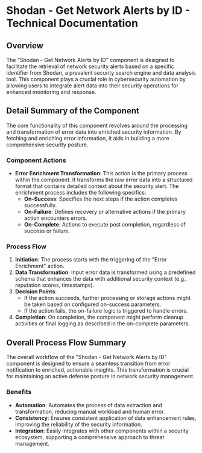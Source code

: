 # Shodan - Get Network Alerts by ID - Technical Documentation

## Overview
The "Shodan - Get Network Alerts by ID" component is designed to facilitate the retrieval of network security alerts based on a specific identifier from Shodan, a prevalent security search engine and data analysis tool. This component plays a crucial role in cybersecurity automation by allowing users to integrate alert data into their security operations for enhanced monitoring and response.

## Detail Summary of the Component
The core functionality of this component revolves around the processing and transformation of error data into enriched security information. By fetching and enriching error information, it aids in building a more comprehensive security posture.

### Component Actions
- **Error Enrichment Transformation**: This action is the primary process within the component. It transforms the raw error data into a structured format that contains detailed context about the security alert. The enrichment process includes the following specifics:
  - **On-Success**: Specifies the next steps if the action completes successfully.
  - **On-Failure**: Defines recovery or alternative actions if the primary action encounters errors.
  - **On-Complete**: Actions to execute post completion, regardless of success or failure.

### Process Flow
1. **Initiation**: The process starts with the triggering of the "Error Enrichment" action.
2. **Data Transformation**: Input error data is transformed using a predefined schema that enhances the data with additional security context (e.g., reputation scores, timestamps).
3. **Decision Points**:
   - If the action succeeds, further processing or storage actions might be taken based on configured on-success parameters.
   - If the action fails, the on-failure logic is triggered to handle errors.
4. **Completion**: On completion, the component might perform cleanup activities or final logging as described in the on-complete parameters.

## Overall Process Flow Summary
The overall workflow of the "Shodan - Get Network Alerts by ID" component is designed to ensure a seamless transition from error notification to enriched, actionable insights. This transformation is crucial for maintaining an active defense posture in network security management.

### Benefits
- **Automation**: Automates the process of data extraction and transformation, reducing manual workload and human error.
- **Consistency**: Ensures consistent application of data enhancement rules, improving the reliability of the security information.
- **Integration**: Easily integrates with other components within a security ecosystem, supporting a comprehensive approach to threat management.

